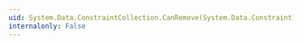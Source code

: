 ```yaml
---
uid: System.Data.ConstraintCollection.CanRemove(System.Data.Constraint)
internalonly: False
---
```

